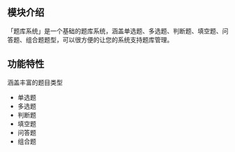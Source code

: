 

## 模块介绍

「题库系统」是一个基础的题库系统，涵盖单选题、多选题、判断题、填空题、问答题、组合题题型，可以很方便的让您的系统支持题库管理。

## 功能特性

涵盖丰富的题目类型

- 单选题
- 多选题
- 判断题
- 填空题
- 问答题
- 组合题

